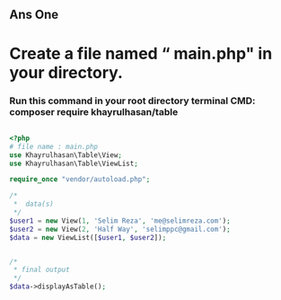 ## Ans One
# Create a file named “ main.php" in your directory.
### Run this command in your root directory terminal CMD: composer require khayrulhasan/table
``` php

<?php 
# file name : main.php
use Khayrulhasan\Table\View;
use Khayrulhasan\Table\ViewList;

require_once "vendor/autoload.php";

/*
 *  data(s)
 */
$user1 = new View(1, 'Selim Reza', 'me@selimreza.com');
$user2 = new View(2, 'Half Way', 'selimppc@gmail.com');
$data = new ViewList([$user1, $user2]);


/*
 * final output
 */
$data->displayAsTable();

